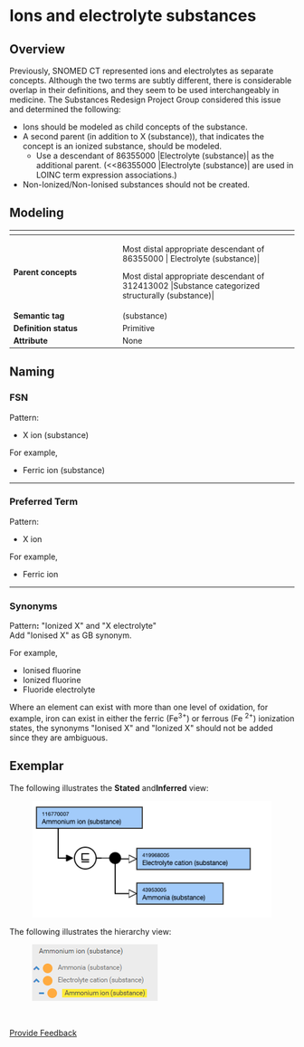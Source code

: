 # Ions and electrolyte substances

## Overview

Previously, SNOMED CT represented ions and electrolytes as separate concepts. Although the two terms are subtly different, there is considerable overlap in their definitions, and they seem to be used interchangeably in medicine. The Substances Redesign Project Group considered this issue and determined the following:

* Ions should be modeled as child concepts of the substance.
* A second parent (in addition to X (substance)), that indicates the concept is an ionized substance, should be modeled.
  * Use a descendant of 86355000 |Electrolyte (substance)| as the additional parent. (<<86355000 |Electrolyte (substance)| are used in LOINC term expression associations.)
* Non-Ionized/Non-Ionised substances should not be created.

## Modeling

<table data-header-hidden><thead><tr><th width="178.6484375"></th><th></th></tr></thead><tbody><tr><td><strong>Parent concepts</strong></td><td><p>Most distal appropriate descendant of 86355000 | Electrolyte (substance)|</p><p>Most distal appropriate descendant of 312413002 |Substance categorized structurally (substance)|</p></td></tr><tr><td><strong>Semantic tag</strong></td><td>(substance)</td></tr><tr><td><strong>Definition status</strong></td><td>Primitive</td></tr><tr><td><strong>Attribute</strong></td><td>None</td></tr></tbody></table>

## Naming

### FSN

Pattern:

* X ion (substance)

For example,

* Ferric ion (substance)

***

### Preferred Term

Pattern:

* X ion

For example,

* Ferric ion

***

### Synonyms

Patter&#x6E;**:** "Ionized X" and "X electrolyte"\
Add "Ionised X" as GB synonym.

For example,

* Ionised fluorine
* Ionized fluorine
* Fluoride electrolyte

Where an element can exist with more than one level of oxidation, for example, iron can exist in either the ferric (Fe<sup>3+</sup>) or ferrous (Fe <sup>2+</sup>) ionization states, the synonyms "Ionised X" and "Ionized X" should not be added since they are ambiguous.

## Exemplar

The following illustrates the **Stated** and**Inferred** view:

<div align="left"><figure><img src="../../../../../../.gitbook/assets/image (147).png" alt=""><figcaption></figcaption></figure></div>

The following illustrates the hierarchy view:

<div align="left"><figure><img src="../../../../../../.gitbook/assets/image (148).png" alt=""><figcaption></figcaption></figure></div>

<figure><img src="../../../../../../authoring/substance/images/174691613.png" alt=""><figcaption></figcaption></figure>

<a href="https://docs.google.com/forms/d/e/1FAIpQLScTmbZIf0UEQwYDkY27EEWBkaiYkHSbR0_9DmFrMLXoQLyL7Q/viewform?usp=pp_url&#x26;entry.1767247133=SCT+Editorial+Guide&#x26;entry.670899847=Ions%20and%20electrolyte%20substances" class="button primary">Provide Feedback</a>
